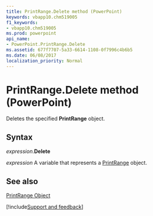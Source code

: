 ```yaml
---
title: PrintRange.Delete method (PowerPoint)
keywords: vbapp10.chm519005
f1_keywords:
- vbapp10.chm519005
ms.prod: powerpoint
api_name:
- PowerPoint.PrintRange.Delete
ms.assetid: 677f7707-5a33-6614-1108-0f7996c4b6b5
ms.date: 06/08/2017
localization_priority: Normal
---
```



# PrintRange.Delete method (PowerPoint)

Deletes the specified  **PrintRange** object.


## Syntax

_expression_.**Delete**

_expression_ A variable that represents a [PrintRange](PowerPoint.PrintRange.md) object.


## See also


[PrintRange Object](PowerPoint.PrintRange.md)

[!include[Support and feedback](~/includes/feedback-boilerplate.md)]